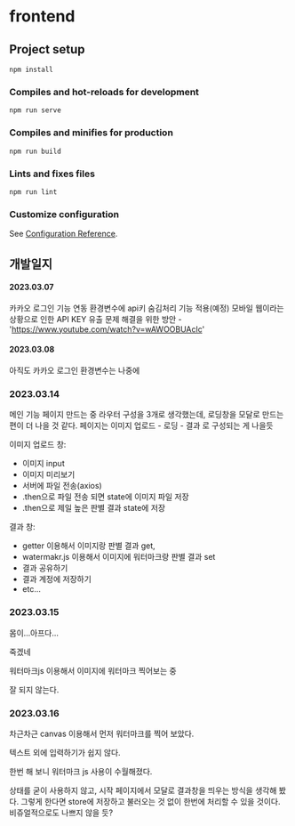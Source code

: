 # frontend

## Project setup
```
npm install
```

### Compiles and hot-reloads for development
```
npm run serve
```

### Compiles and minifies for production
```
npm run build
```

### Lints and fixes files
```
npm run lint
```

### Customize configuration
See [Configuration Reference](https://cli.vuejs.org/config/).


## 개발일지

#### 2023.03.07
카카오 로그인 기능 연동
환경변수에 api키 숨김처리 기능 적용(예정)
모바일 웹이라는 상황으로 인한 API KEY 유출 문제 해결을 위한 방안 - 'https://www.youtube.com/watch?v=wAWOOBUAclc'

#### 2023.03.08
아직도 카카오 로그인
환경변수는 나중에 

### 2023.03.14
메인 기능 페이지 만드는 중
라우터 구성을 3개로 생각했는데, 로딩창을 모달로 만드는 편이 더 나을 것 같다.
페이지는 이미지 업로드 - 로딩 - 결과 로 구성되는 게 나을듯

이미지 업로드 창:

- 이미지 input 
- 이미지 미리보기
- 서버에 파일 전송(axios)
- .then으로 파일 전송 되면 state에 이미지 파일 저장
- .then으로 제일 높은 판별 결과 state에 저장

결과 창:

- getter 이용해서 이미지랑 판별 결과 get, 
- watermakr.js 이용해서 이미지에 워터마크랑 판별 결과 set
- 결과 공유하기
- 결과 계정에 저장하기
- etc...

### 2023.03.15
몸이...아프다...

죽겠네

워터마크js 이용해서 이미지에 워터마크 찍어보는 중

잘 되지 않는다.

### 2023.03.16
차근차근 canvas 이용해서 먼저 워터마크를 찍어 보았다.

텍스트 외에 입력하기가 쉽지 않다.

한번 해 보니 워터마크 js 사용이 수월해졌다.

상태를 굳이 사용하지 않고, 시작 페이지에서 모달로 결과창을 띄우는 방식을 생각해 봤다. 그렇게 한다면 store에 저장하고 불러오는 것 없이 한번에 처리할 수 있을 것이다. 비쥬얼적으로도 나쁘지 않을 듯?